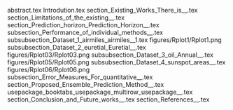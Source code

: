 abstract.tex
Introdution.tex
section_Existing_Works_There_is__.tex
section_Limitations_of_the_existing__.tex
section_Prediction_horizon_Prediction_Horizon__.tex
subsection_Performance_of_individual_methods__.tex
subsubsection_Dataset_1_airmiles_airmiles__1.tex
figures/Rplot1/Rplot1.png
subsubsection_Dataset_2_euretial_Euretial__.tex
figures/Rplot03/Rplot03.png
subsubsection_Dataset_3_oil_Annual__.tex
figures/Rplot05/Rplot05.png
subsubsection_Dataset_4_sunspot_areas__.tex
figures/Rplot06/Rplot06.png
subsection_Error_Measures_For_quantitative__.tex
section_Proposed_Ensemble_Prediction_Method__.tex
usepackage_booktabs_usepackage_multirow_usepackage__.tex
section_Conclusion_and_Future_works__.tex
section_References__.tex